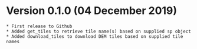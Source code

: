 # Version 0.1.0 (04 December 2019)
    * First release to Github
    * Added get_tiles to retrieve tile name(s) based on supplied sp object
    * Added download_tiles to download DEM tiles based on supplied tile names
